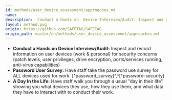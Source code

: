 ```yaml
---
id: methods/user_device_assessment/approaches.md
name: 
description:  Conduct a Hands on  Device Interview/Audit: Inspect and record information on user devices (work & personal) for security concerns (patch levels, user privileges, drive encryption, ports/services running, anti-virus capabilities)...
layout: method.pug
origin: https://github.com/SAFETAG/SAFETAG
origin_path: master/en/methods/user_device_assessment/approaches.md
---
```


* **Conduct a Hands on  Device Interview/Audit:** Inspect and record information on user devices (work & personal) for security concerns (patch levels, user privileges, drive encryption, ports/services running, anti-virus capabilities)
* **Password User Survey:** Have staff take the password use survey for ALL devices used for work. [^password_survey]^,^[^password-security]
* **A Day In the Life:** Have staff walk you through a usual "day in their life" showing you what devices they use, how they use them, and what data they have to interact with to conduct their work.


